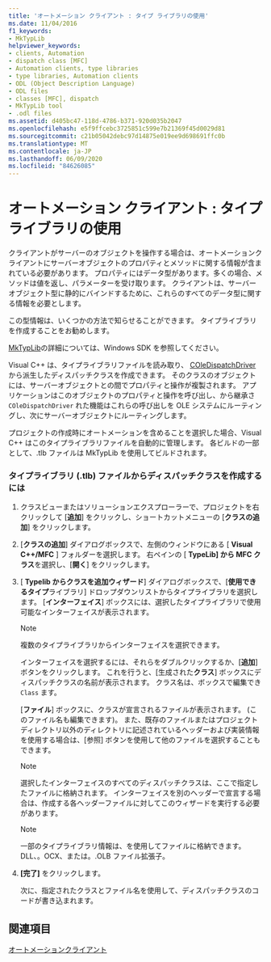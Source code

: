 ```yaml
---
title: 'オートメーション クライアント : タイプ ライブラリの使用'
ms.date: 11/04/2016
f1_keywords:
- MkTypLib
helpviewer_keywords:
- clients, Automation
- dispatch class [MFC]
- Automation clients, type libraries
- type libraries, Automation clients
- ODL (Object Description Language)
- ODL files
- classes [MFC], dispatch
- MkTypLib tool
- .odl files
ms.assetid: d405bc47-118d-4786-b371-920d035b2047
ms.openlocfilehash: e5f9ffcebc3725851c599e7b21369f45d0029d81
ms.sourcegitcommit: c21b05042debc97d14875e019ee9d698691ffc0b
ms.translationtype: MT
ms.contentlocale: ja-JP
ms.lasthandoff: 06/09/2020
ms.locfileid: "84626085"
---
```

# <a name="automation-clients-using-type-libraries"></a>オートメーション クライアント : タイプ ライブラリの使用

クライアントがサーバーのオブジェクトを操作する場合は、オートメーションクライアントにサーバーオブジェクトのプロパティとメソッドに関する情報が含まれている必要があります。 プロパティにはデータ型があります。多くの場合、メソッドは値を返し、パラメーターを受け取ります。 クライアントは、サーバーオブジェクト型に静的にバインドするために、これらのすべてのデータ型に関する情報を必要とします。

この型情報は、いくつかの方法で知らせることができます。 タイプライブラリを作成することをお勧めします。

[MkTypLib](/windows/win32/Midl/differences-between-midl-and-mktyplib)の詳細については、Windows SDK を参照してください。

Visual C++ は、タイプライブラリファイルを読み取り、 [COleDispatchDriver](reference/coledispatchdriver-class.md)から派生したディスパッチクラスを作成できます。 そのクラスのオブジェクトには、サーバーオブジェクトとの間でプロパティと操作が複製されます。 アプリケーションはこのオブジェクトのプロパティと操作を呼び出し、から継承さ `COleDispatchDriver` れた機能はこれらの呼び出しを OLE システムにルーティングし、次にサーバーオブジェクトにルーティングします。

プロジェクトの作成時にオートメーションを含めることを選択した場合、Visual C++ はこのタイプライブラリファイルを自動的に管理します。 各ビルドの一部として、.tlb ファイルは MkTypLib を使用してビルドされます。

### <a name="to-create-a-dispatch-class-from-a-type-library-tlb-file"></a>タイプライブラリ (.tlb) ファイルからディスパッチクラスを作成するには

1. クラスビューまたはソリューションエクスプローラーで、プロジェクトを右クリックして [**追加**] をクリックし、ショートカットメニューの [**クラスの追加**] をクリックします。

1. [**クラスの追加**] ダイアログボックスで、左側のウィンドウにある [ **Visual C++/MFC** ] フォルダーを選択します。 右ペインの [ **TypeLib] から MFC クラス**を選択し、[**開く**] をクリックします。

1. [ **Typelib からクラスを追加ウィザード**] ダイアログボックスで、[**使用できるタイプ**ライブラリ] ドロップダウンリストからタイプライブラリを選択します。 [**インターフェイス**] ボックスには、選択したタイプライブラリで使用可能なインターフェイスが表示されます。

    > [!NOTE]
    >  複数のタイプライブラリからインターフェイスを選択できます。

   インターフェイスを選択するには、それらをダブルクリックするか、[**追加**] ボタンをクリックします。 これを行うと、[生成された**クラス**] ボックスにディスパッチクラスの名前が表示されます。 クラス名は、ボックスで編集でき `Class` ます。

   [**ファイル**] ボックスに、クラスが宣言されるファイルが表示されます。 (このファイル名も編集できます)。 また、既存のファイルまたはプロジェクトディレクトリ以外のディレクトリに記述されているヘッダーおよび実装情報を使用する場合は、[参照] ボタンを使用して他のファイルを選択することもできます。

    > [!NOTE]
    >  選択したインターフェイスのすべてのディスパッチクラスは、ここで指定したファイルに格納されます。 インターフェイスを別のヘッダーで宣言する場合は、作成する各ヘッダーファイルに対してこのウィザードを実行する必要があります。

    > [!NOTE]
    >  一部のタイプライブラリ情報は、を使用してファイルに格納できます。DLL、。OCX、または。.OLB ファイル拡張子。

1. **[完了]** をクリックします。

   次に、指定されたクラスとファイル名を使用して、ディスパッチクラスのコードが書き込まれます。

## <a name="see-also"></a>関連項目

[オートメーションクライアント](automation-clients.md)
